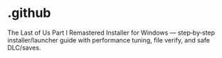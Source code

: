 # .github
The Last of Us Part I Remastered Installer for Windows — step‑by‑step installer/launcher guide with performance tuning, file verify, and safe DLC/saves.
